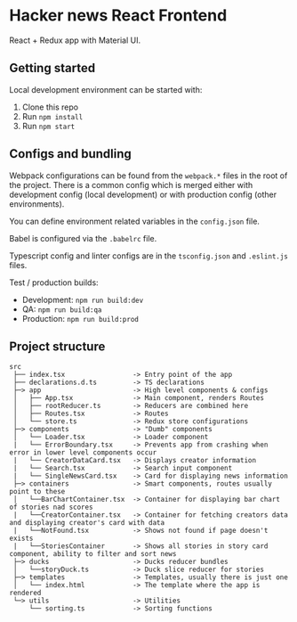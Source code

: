 # Hacker news React Frontend

React + Redux app with Material UI. 

## Getting started

Local development environment can be started with:

1. Clone this repo
2. Run `npm install`
3. Run `npm start`

## Configs and bundling

Webpack configurations can be found from the `webpack.*` files in the root of the project. There is a common config which is merged either with development config (local development) or with production config (other environments).

You can define environment related variables in the `config.json` file.

Babel is configured via the `.babelrc` file.

Typescript config and linter configs are in the `tsconfig.json` and `.eslint.js` files.

Test / production builds:

- Development: `npm run build:dev`
- QA: `npm run build:qa`
- Production: `npm run build:prod`

## Project structure

```
src
 ├── index.tsx                 -> Entry point of the app
 ├── declarations.d.ts         -> TS declarations
 ├─> app                       -> High level components & configs
 │   ├── App.tsx               -> Main component, renders Routes
 │   ├── rootReducer.ts        -> Reducers are combined here
 │   ├── Routes.tsx            -> Routes
 │   └── store.ts              -> Redux store configurations
 ├─> components                -> "Dumb" components
 │   └── Loader.tsx            -> Loader component 
 |   └── ErrorBoundary.tsx     -> Prevents app from crashing when error in lower level components occur
 |   └── CreatorDataCard.tsx   -> Displays creator information
 |   └── Search.tsx            -> Search input component
 |   └── SingleNewsCard.tsx    -> Card for displaying news information
 ├─> containers                -> Smart components, routes usually point to these
 │   └──BarChartContainer.tsx  -> Container for displaying bar chart of stories nad scores
 |   └──CreatorContainer.tsx   -> Container for fetching creators data and displaying creator's card with data
 |   └──NotFound.tsx           -> Shows not found if page doesn't exists
 |   └──StoriesContainer       -> Shows all stories in story card component, ability to filter and sort news
 ├─> ducks                     -> Ducks reducer bundles
 │   └──storyDuck.ts           -> Duck slice reducer for stories
 ├─> templates                 -> Templates, usually there is just one
 │   └── index.html            -> The template where the app is rendered
 └─> utils                     -> Utilities
     └── sorting.ts            -> Sorting functions